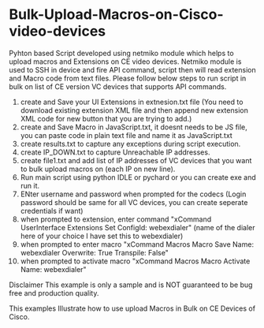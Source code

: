 # Bulk-Upload-Macros-on-Cisco-video-devices

Pyhton based Script developed using netmiko module which helps to upload macros and Extensions on CE video devices.
Netmiko module is used to SSH in device and fire API command, script then will read extension and Macro code from text files.
Please follow below steps to run script in bulk on list of CE version VC devices that supports API commands.
1) create and Save your UI Extensions in extnesion.txt file (You need to download existing extension XML file and then append new extension XML code for new button that you are trying to add.)
2) create and Save  Macro in JavaScript.txt, it doesnt needs to be JS file, you can paste code in plain text file and name it as JavaScript.txt
3) create results.txt to capture any exceptions during script execution.
4) create IP_DOWN.txt to capture Unreachable IP addresses.
5) create file1.txt and add list of IP addresses of VC devices that you want to bulk upload macros on (each IP on new line).
6) Run main script using python IDLE or pychard or you can create exe and run it.
7) ENter username and password when prompted for the codecs (Login password should be same for all VC devices, you can create seperate credentials if want)
8) when prompted to extension, enter command "xCommand UserInterface Extensions Set ConfigId: webexdialer" (name of the dialer here of your choice I have set this to webexdialer)
9) when prompted to enter macro  "xCommand Macros Macro Save Name: webexdialer Overwrite: True Transpile: False"
10) when prompted to activate macro  "xCommand Macros Macro Activate Name: webexdialer"

Disclaimer
This example is only a sample and is NOT guaranteed to be bug free and production quality.

This examples Illustrate how to use upload Macros in Bulk on CE Devices of Cisco.



